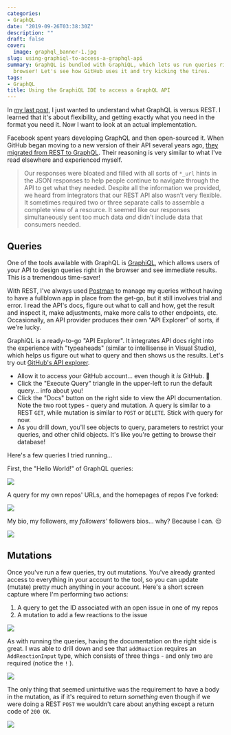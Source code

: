 ```yaml
---
categories:
- GraphQL
date: "2019-09-26T03:38:30Z"
description: ""
draft: false
cover:
  image: graphql_banner-1.jpg
slug: using-graphiql-to-access-a-graphql-api
summary: GraphQL is bundled with GraphiQL, which lets us run queries right in the
  browser! Let's see how GitHub uses it and try kicking the tires.
tags:
- GraphQL
title: Using the GraphiQL IDE to access a GraphQL API
---
```

In [my last post](https://grantwinney.com/what-is-graphql-and-how-does-it-differ-from-rest/), I just wanted to understand what GraphQL is versus REST. I learned that it's about flexibility, and getting exactly what you need in the format you need it. Now I want to look at an actual implementation.

Facebook spent years developing GraphQL and then open-sourced it. When GitHub began moving to a new version of their API several years ago, [they migrated from REST to GraphQL](https://github.blog/2016-09-14-the-github-graphql-api/). Their reasoning is very similar to what I've read elsewhere and experienced myself.

> Our responses were bloated and filled with all sorts of `*_url` hints in the JSON responses to help people continue to navigate through the API to get what they needed. Despite all the information we provided, we heard from integrators that our REST API also wasn’t very flexible. It sometimes required two or three separate calls to assemble a complete view of a resource. It seemed like our responses simultaneously sent too much data _and_ didn’t include data that consumers needed.

## Queries

One of the tools available with GraphQL is [GraphiQL](https://github.com/graphql/graphiql/tree/master/packages/graphiql#readme), which allows users of your API to design queries right in the browser and see immediate results. This is a tremendous time-saver!

With REST, I've always used [Postman](https://www.getpostman.com/) to manage my queries without having to have a fullblown app in place from the get-go, but it still involves trial and error. I read the API's docs, figure out what to call and how, get the result and inspect it, make adjustments, make more calls to other endpoints, etc. Occasionally, an API provider produces their own "API Explorer" of sorts, if we're lucky.

GraphiQL is a ready-to-go "API Explorer". It integrates API docs right into the experience with "typeaheads" (similar to intellisense in Visual Studio), which helps us figure out what to query and then shows us the results. Let's try out [GitHub's API explorer](https://developer.github.com/v4/explorer/).

- Allow it to access your GitHub account... even though it _is_ GitHub. 🤨
- Click the "Execute Query" triangle in the upper-left to run the default query... info about you!
- Click the "Docs" button on the right side to view the API documentation. Note the two root types - query and mutation. A query is similar to a REST `GET`, while mutation is similar to `POST` or `DELETE`. Stick with query for now.
- As you drill down, you'll see objects to query, parameters to restrict your queries, and other child objects. It's like you're getting to browse their database!

Here's a few queries I tried running...

First, the "Hello World!" of GraphQL queries:

![](https://grantwinney.com/content/images/2019/09/default-query.png)

A query for my own repos' URLs, and the homepages of repos I've forked:

![](https://grantwinney.com/content/images/2019/09/repos.png)

My bio, my followers, my _followers'_ followers bios... why? Because I can. 😑

![](https://grantwinney.com/content/images/2019/09/followers-all-the-way-down.png)

## Mutations

Once you've run a few queries, try out mutations. You've already granted access to everything in your account to the tool, so you can update (mutate) pretty much anything in your account. Here's a short screen capture where I'm performing two actions:

1. A query to get the ID associated with an open issue in one of my repos
2. A mutation to add a few reactions to the issue

![](https://grantwinney.com/content/images/2019/09/first_mutation.gif)

As with running the queries, having the documentation on the right side is great. I was able to drill down and see that `addReaction` requires an `AddReactionInput` type, which consists of three things - and only two are required (notice the `!` ).

![](https://grantwinney.com/content/images/2019/09/mutation-docs.png)

The only thing that seemed unintuitive was the requirement to have a body in the mutation, as if it's required to return _something_ even though if we were doing a REST `POST` we wouldn't care about anything except a return code of `200 OK`.

![](https://grantwinney.com/content/images/2019/09/mutation_nobody.png)

